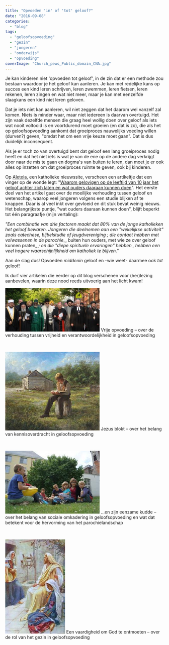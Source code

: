 ```yaml
---
title: "Opvoeden 'in' of 'tot' geloof?"
date: "2016-09-08"
categories: 
  - "blog"
tags: 
  - "geloofsopvoeding"
  - "gezin"
  - "jongeren"
  - "onderwijs"
  - "opvoeding"
coverImage: "Church_pews_Public_domain_CNA.jpg"
---
```


Je kan kinderen niet 'opvoeden tot geloof', in de zin dat er een methode zou bestaan waardoor je het geloof kan aanleren. Je kan met redelijke kans op succes een kind leren schrijven, leren zwemmen, leren fietsen, leren rekenen, leren zingen en wat niet meer, maar je kan met eenzelfde slaagkans een kind niet leren geloven.

Dat je iets niet kan aanleren, wil niet zeggen dat het daarom wel vanzelf zal komen. Niets is minder waar, maar niet iedereen is daarvan overtuigd. Het zijn vaak dezelfde mensen die graag heel wollig doen over geloof als iets wat nooit voltooid is en voortdurend moet groeien (en dat is zo), die als het op geloofsopvoeding aankomt dat groeiproces nauwelijks voeding willen (durven?) geven, "omdat het om een vrije keuze moet gaan". Dat is dus duidelijk inconsequent.

Als je er toch zo van overtuigd bent dat geloof een lang groeiproces nodig heeft en dat het niet iets is wat je van de ene op de andere dag verkrijgt door naar de mis te gaan en dogma's van buiten te leren, dan moet je er ook alles op inzetten om dat groeiproces ruimte te geven, ook bij kinderen.

Op [Aleteia](http://aleteia.org/), een katholieke nieuwssite, verscheen een artikeltje dat een vinger op de wonde legt: "[Waarom gelovigen op de leeftijd van 10 jaar het geloof achter zich laten en wat ouders daaraan kunnen doen](http://aleteia.org/blogs/deacon-greg-kandra/report-some-catholics-leave-the-faith-by-age-10/?ru=47d0756eb45e889ab5ed62566f95d010)". Het eerste deel van het artikel gaat over de moeilijke verhouding tussen geloof en wetenschap, waarop veel jongeren volgens een studie blijken af te knappen. Daar is al veel inkt over gevloeid en dit stuk bevat weinig nieuws. Het belangrijkste puntje, "wat ouders daaraan kunnen doen", blijft beperkt tot één paragraafje (mijn vertaling):

_"Een combinatie van drie factoren maakt dat 80% van de jonge katholieken het geloof bewaren. Jongeren die deelnemen aan een "wekelijkse activiteit" zoals catechese, bijbelstudie of jeugdvereniging_ _; die contact hebben met volwassenen in de parochie__, buiten hun ouders, met wie ze over geloof kunnen praten_ _; en die "diepe spirituele ervaringen" hebben_ _, hebben een veel hogere waarschijnlijkheid om katholiek te blijven."_

Aan de slag dus! Opvoeden _middenin_ geloof en -wie weet- daarmee ook _tot_ geloof!

Ik durf vier artikelen die eerder op dit blog verschenen voor (her)lezing aanbevelen, waarin deze nood reeds uitvoerig aan het licht kwam!

[![Interreligieuze dialoog](images/16-300x139.jpg)](/blog/vrije-opvoeding/) Vrije opvoeding – over de verhouding tussen vrijheid en verantwoordelijkheid in geloofsopvoeding

 

[![lethimaskofgod1](images/lethimaskofgod1-300x250.jpg)](/blog/jezus-blokt/) Jezus blokt – over het belang van kennisoverdracht in geloofsopvoeding

 

[![Gezinspastoraal](images/FD_Drongen2_VERKLEIND-300x200.jpg)](/blog/en-zijn-eenzame-kudde/) …en zijn eenzame kudde – over het belang van sociale omkadering in geloofsopvoeding en wat dat betekent voor de hervorming van het parochielandschap

 

[![aeb9594dadf9ce14843345dc2d7cf8771](images/aeb9594dadf9ce14843345dc2d7cf8771-190x300.jpg)](/blog/een-vaardigheid-om-god-te-ontmoeten/) Een vaardigheid om God te ontmoeten – over de rol van het gezin in geloofsopvoeding
